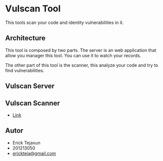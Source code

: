 # Vulscan Tool

This tools scan your code and identity vulnerabilities in it. 

## Architecture
This tool is composed by two parts. The server is an web application that allow you manager this tool. 
You can use it to watch your records. 

The other part of this tool is the scanner, this analyze your code and try to find vulnerabilities. 
## Vulscan Server
## Vulscan Scanner

- [Link](https://vulscan-live.herokuapp.com/)


## Autor
- Erick Tejaxun
- 201213050
- erickteja@gmail.com